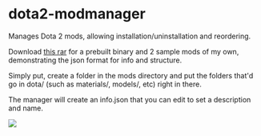 dota2-modmanager
================

Manages Dota 2 mods, allowing installation/uninstallation and reordering.

Download [this rar](https://github.com/efskap/dota2-modmanager/blob/master/Dota2%20Mod%20Manager%20Win32.rar?raw=true) for a prebuilt binary and 2 sample mods of my own, demonstrating the json format for info and structure.

Simply put, create a folder in the mods directory and put the folders that'd go in dota/ (such as materials/, models/, etc) right in there. 

The manager will create an info.json that you can edit to set a description and name.

![](http://i.imgur.com/GlfMdLp.png)
